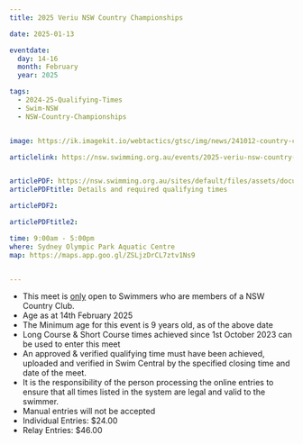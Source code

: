 ```yaml
---
title: 2025 Veriu NSW Country Championships

date: 2025-01-13

eventdate:
  day: 14-16
  month: February
  year: 2025

tags:
  - 2024-25-Qualifying-Times
  - Swim-NSW
  - NSW-Country-Championships


image: https://ik.imagekit.io/webtactics/gtsc/img/news/241012-country-championships.jpg

articlelink: https://nsw.swimming.org.au/events/2025-veriu-nsw-country-championships


articlePDF: https://nsw.swimming.org.au/sites/default/files/assets/documents/2025%20NSW%20Country%20Championships%20Schedule%20of%20Events%20FINAL.pdf
articlePDFtitle: Details and required qualifying times

articlePDF2: 

articlePDFtitle2: 

time: 9:00am - 5:00pm
where: Sydney Olympic Park Aquatic Centre
map: https://maps.app.goo.gl/ZSLjzDrCL7ztv1Ns9


---
```



<ul><li>This meet is <u>only</u> open to Swimmers who are members of a NSW Country Club.&nbsp;</li>
	<li>Age as at 14th February 2025</li>
	<li>The Minimum age for this event is 9 years old, as of the above date</li>
	<li>Long Course &amp; Short Course times achieved since 1st October 2023&nbsp;can be used to enter this meet</li>
	<li>An approved &amp; verified qualifying time must have been achieved, uploaded and verified in Swim Central by the specified closing time and date of the meet.</li>
	<li>It is the responsibility of the person processing the online entries to ensure that all times listed in the system are legal and valid to the swimmer.</li>
	<li>Manual entries will not be accepted&nbsp;</li>
	<li>Individual Entries: $24.00</li>
	<li>Relay Entries: $46.00</li>
</ul>